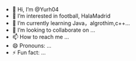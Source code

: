 - 👋 Hi, I’m @Yurh04
- 👀 I’m interested in football, HalaMadrid
- 🌱 I’m currently learning Java，algrothim,c++...
- 💞️ I’m looking to collaborate on ...
- 📫 How to reach me ...
- 😄 Pronouns: ...
- ⚡ Fun fact: ...

<!---
Yurh04/Yurh04 is a ✨ special ✨ repository because its `README.md` (this file) appears on your GitHub profile.
You can click the Preview link to take a look at your changes.
--->
